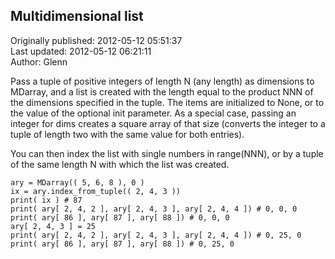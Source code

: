 ## Multidimensional list  
Originally published: 2012-05-12 05:51:37  
Last updated: 2012-05-12 06:21:11  
Author: Glenn   
  
Pass a tuple of positive integers of length N (any length) as dimensions to MDarray, and a list is created with the length equal to the product NNN of the dimensions specified in the tuple. The items are initialized to None, or to the value of the optional init parameter.  As a special case, passing an integer for dims creates a square array of that size (converts the integer to a tuple of length two with the same value for both entries).

You can then index the list with single numbers in range(NNN), or by a tuple of the same length N with which the list was created.

    ary = MDarray(( 5, 6, 8 ), 0 )
    ix = ary.index_from_tuple(( 2, 4, 3 ))
    print( ix ) # 87
    print( ary[ 2, 4, 2 ], ary[ 2, 4, 3 ], ary[ 2, 4, 4 ]) # 0, 0, 0
    print( ary[ 86 ], ary[ 87 ], ary[ 88 ]) # 0, 0, 0
    ary[ 2, 4, 3 ] = 25
    print( ary[ 2, 4, 2 ], ary[ 2, 4, 3 ], ary[ 2, 4, 4 ]) # 0, 25, 0
    print( ary[ 86 ], ary[ 87 ], ary[ 88 ]) # 0, 25, 0